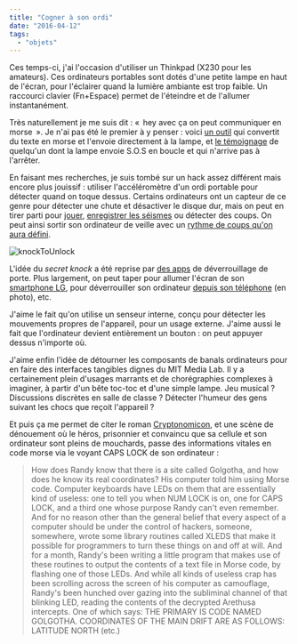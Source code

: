 ```yaml
---
title: "Cogner à son ordi"
date: "2016-04-12"
tags: 
  - "objets"
---
```


Ces temps-ci, j'ai l'occasion d'utiliser un Thinkpad (X230 pour les amateurs). Ces ordinateurs portables sont dotés d'une petite lampe en haut de l'écran, pour l'éclairer quand la lumière ambiante est trop faible. Un raccourci clavier (Fn+Espace) permet de l'éteindre et de l'allumer instantanément.

Très naturellement je me suis dit : «  hey avec ça on peut communiquer en morse  ». Je n'ai pas été le premier à y penser : voici [un outil](https://github.com/timocramer/thinklight-fun) qui convertit du texte en morse et l'envoie directement à la lampe, et [le témoignage](http://lists.freebsd.org/pipermail/freebsd-questions/2006-May/123456.html) de quelqu'un dont la lampe envoie S.O.S en boucle et qui n'arrive pas à l'arrêter.

En faisant mes recherches, je suis tombé sur un hack assez différent mais encore plus jouissif : utiliser l'accéléromètre d'un ordi portable pour détecter quand on toque dessus. Certains ordinateurs ont un capteur de ce genre pour détecter une chute et désactiver le disque dur, mais on peut en tirer parti pour [jouer](http://lifehacker.com/181203/gaming-with-the-macbooks-accelerometer), [enregistrer les séismes](https://www.technologyreview.com/s/409999/laptops-as-earthquake-sensors/) ou détecter des coups. On peut ainsi sortir son ordinateur de veille avec un [rythme de coups qu'on aura défini](http://www.ibm.com/developerworks/library/l-knockage/index.html#resources).

![knockToUnlock](images/knockToUnlock-1024x575.png)

L'idée du _secret knock_ a été reprise par [des apps](http://www.gizmag.com/sesame-smart-lock-secret-knock/36275/) de déverrouillage de porte. Plus largement, on peut taper pour allumer l'écran de son [smartphone LG](http://www.lg.com/fr/knockcode), pour déverrouiller son ordinateur [depuis son téléphone](http://www.knocktounlock.com/) (en photo), etc.

J'aime le fait qu'on utilise un senseur interne, conçu pour détecter les mouvements propres de l'appareil, pour un usage externe. J'aime aussi le fait que l'ordinateur devient entièrement un bouton : on peut appuyer dessus n'importe où.

J'aime enfin l'idée de détourner les composants de banals ordinateurs pour en faire des interfaces tangibles dignes du MIT Media Lab. Il y a certainement plein d'usages marrants et de chorégraphies complexes à imaginer, à partir d'un bête toc-toc et d'une simple lampe. Jeu musical ? Discussions discrètes en salle de classe ? Détecter l'humeur des gens suivant les chocs que reçoit l'appareil ?

Et puis ça me permet de citer le roman [Cryptonomicon](https://en.wikipedia.org/wiki/Cryptonomicon), et une scène de dénouement où le héros, prisonnier et convaincu que sa cellule et son ordinateur sont pleins de mouchards, passe des informations vitales en code morse via le voyant CAPS LOCK de son ordinateur :

> How does Randy know that there is a site called Golgotha, and how does he know its real coordinates? His computer told him using Morse code. Computer keyboards have LEDs on them that are essentially kind of useless: one to tell you when NUM LOCK is on, one for CAPS LOCK, and a third one whose purpose Randy can't even remember. And for no reason other than the general belief that every aspect of a computer should be under the control of hackers, someone, somewhere, wrote some library routines called XLEDS that make it possible for programmers to turn these things on and off at will. And for a month, Randy's been writing a little program that makes use of these routines to output the contents of a text file in Morse code, by flashing one of those LEDs. And while all kinds of useless crap has been scrolling across the screen of his computer as camouflage, Randy's been hunched over gazing into the subliminal channel of that blinking LED, reading the contents of the decrypted Arethusa intercepts. One of which says: THE PRIMARY IS CODE NAMED GOLGOTHA. COORDINATES OF THE MAIN DRIFT ARE AS FOLLOWS: LATITUDE NORTH (etc.)
